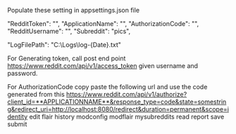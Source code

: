 Populate these setting in appsettings.json file

   "RedditToken": "",
  "ApplicationName": "",
  "AuthorizationCode": "",
  "RedditUsername": "",
  "Subreddit": "pics",


  "LogFilePath": "C:\\Logs\\log-{Date}.txt"

  For Generating token, call post end point https://www.reddit.com/api/v1/access_token given username and password.

  For AuthorizationCode copy paste the following url and use the code generated from this
  https://www.reddit.com/api/v1/authorize?client_id=**APPLICATIONNAME**&response_type=code&state=somestring&redirect_uri=http://localhost:8080/redirect&duration=permanent&scope=identity edit flair history modconfig modflair mysubreddits read report save submit
